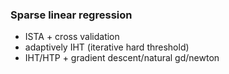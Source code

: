 ### Sparse linear regression

- ISTA + cross validation
- adaptively IHT (iterative hard threshold)
- IHT/HTP + gradient descent/natural gd/newton